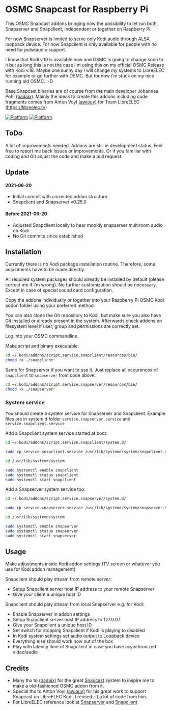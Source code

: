 # OSMC Snapcast for Raspberry Pi

This OSMC Snapcast addons bringing now the possibility to let run both, Snapserver and Snapclient, independent or together on Raspberry Pi.

For now Snapserver is limited to serve only Kodi audio through ALSA loopback device.
For now Snapclient is only available for people with no need for pulseaudio support.

I know that Kodi v.19 is available now and OSMC is going to change soon to it but as long this is not the case i'm using this on my official OSMC Release with Kodi v.18.
Maybe one sunny day i will change my systems to LibreELEC for example or go further with OSMC. But for now i'm stuck on my nice running old OSMC. :-D

Base Snapcast binaries are of course from the main developer Johannes Pohl [(badaix)](https://github.com/badaix).
Mainly the ideas to create this addons including code fragments comes from Anton Voyl [(awiouy)](https://github.com/awiouy) for Team LibreELEC (https://libreelec.tv)

[![Platform](https://img.shields.io/badge/platform-OSMC-informational)](https://osmc.tv/) [![Platform](https://img.shields.io/badge/platform-Kodi-informational)](https://kodi.tv/)

## ToDo

A lot of improvements needed. Addons are still in development status. Feel free to report me back issues or improvements. Or if you familiar with coding and Git adjust the code and make a pull request.

## Update

#### 2021-06-20
- Initial commit with corrected addon structure
- Snapclient and Snapserver v0.25.0

#### Before 2021-06-20
- Adjusted Snapclient locally to hear mopidy snapserver multiroom audio on Kodi
- No Git commits since established

## Installation

Currently there is no Kodi package installation routine. Therefore, some adjustments have to be made directly.

All required system packages should already be installed by default (please correct me if i'm wrong).
No further customization should be necessary. Except in case of special sound card configuration.

Copy the addons individually or together into your Raspberry Pi OSMC Kodi addon folder using your preferred method.

You can also clone the Git repository to Kodi, but make sure you also have Git installed or already present in the system.
Afterwards check addons on filesystem level if user, group and permissions are correctly set.

Log into your OSMC commandline.

Make script and binary executable:
````sh
cd ~/.kodi/addons/script.service.snapclient/resources/bin/
chmod +x ./snapclient*
````
Same for Snapserver if you want to use it. Just replace all occurences of `snapclient` to `snapserver` from code above.
````sh
cd ~/.kodi/addons/script.service.snapserver/resources/bin/
chmod +x ./snapserver*
````

### System service

You should create a system service for Snapserver and Snapclient.
Example files are in system.d folder `service.snapserver.service` and `service.snapclient.service`

Add a Snapclient system service started at boot:

````sh
cd ~/.kodi/addons/script.service.snapclient/system.d/

sudo cp service.snapclient.service /usr/lib/systemd/system/snapclient.service

cd /usr/lib/systemd/system

sudo systemctl enable snapclient
sudo systemctl status snapclient
sudo systemctl start snapclient
````

Add a Snapserver system service too:

````sh
cd ~/.kodi/addons/script.service.snapserver/system.d/

sudo cp service.snapserver.service /usr/lib/systemd/system/snapserver.service

cd /usr/lib/systemd/system

sudo systemctl enable snapserver
sudo systemctl status snapserver
sudo systemctl start snapserver
````

## Usage

Make adjustments inside Kodi addon settings (TV screen or whatever you use for Kodi addon management).

Snapclient should play stream from remote server:
- Setup Snapclient server host IP address to your remote Snapserver
- Give your client a unique host ID


Snapclient should play stream from local Snapserver e.g. for Kodi:
- Enable Snapserver in addon settings
- Setup Snapclient server host IP address to 127.0.0.1
- Give your Snapclient a unique host ID
- Set switch for stopping Snapclient if Kodi is playing to disabled
- In Kodi system settings set audio output to Loopback device
- Everything else should work now out of the box
- Play with latency time of Snapclient in case you have asynchronized video/audio

## Credits
- Many thx to [(badaix)](https://github.com/badaix) for the great [Snapcast](https://github.com/badaix/snapcast) system to inspire me to make a old-fashioned OSMC addon from it.
- Special thx to Anton Voyl [(awiouy)](https://github.com/awiouy) for his great work to support Snapcast on LibreELEC Kodi. I reused ;-) a lot of code from him.
- For LibreELEC reference look at [Snapserver](https://github.com/LibreELEC/LibreELEC.tv/tree/master/packages/addons/service/snapserver) and [Snapclient](https://github.com/LibreELEC/LibreELEC.tv/tree/master/packages/addons/service/snapclient)
